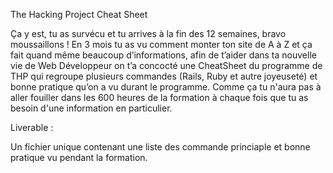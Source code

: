 The Hacking Project Cheat Sheet

Ça y est, tu as survécu et tu arrives à la fin des 12 semaines, bravo moussaillons !
En 3 mois tu as vu comment monter ton site de A à Z et ça fait quand même beaucoup d’informations, afin de t’aider dans ta nouvelle vie de Web Développeur on t’a concocté une CheatSheet du programme de THP qui regroupe plusieurs commandes (Rails, Ruby et autre joyeuseté) et bonne pratique qu’on a vu durant le programme.
Comme ça tu n'aura pas à aller fouiller dans les 600 heures de la formation à chaque fois que tu as besoin d'une information en particulier.

Liverable : 

Un fichier unique contenant une liste des commande princiaple et bonne pratique vu pendant la formation.
